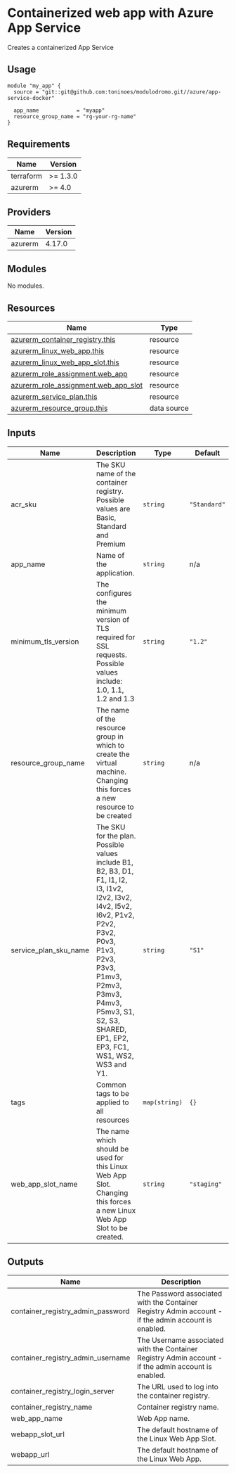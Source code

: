 # Containerized web app with Azure App Service

Creates a containerized App Service

## Usage

```hcl
module "my_app" {
  source = "git::git@github.com:toninoes/modulodromo.git//azure/app-service-docker"

  app_name            = "myapp"
  resource_group_name = "rg-your-rg-name"
}
```

## Requirements

| Name | Version |
|------|---------|
| terraform | >= 1.3.0 |
| azurerm | >= 4.0 |

## Providers

| Name | Version |
|------|---------|
| azurerm | 4.17.0 |

## Modules

No modules.

## Resources

| Name | Type |
|------|------|
| [azurerm_container_registry.this](https://registry.terraform.io/providers/hashicorp/azurerm/latest/docs/resources/container_registry) | resource |
| [azurerm_linux_web_app.this](https://registry.terraform.io/providers/hashicorp/azurerm/latest/docs/resources/linux_web_app) | resource |
| [azurerm_linux_web_app_slot.this](https://registry.terraform.io/providers/hashicorp/azurerm/latest/docs/resources/linux_web_app_slot) | resource |
| [azurerm_role_assignment.web_app](https://registry.terraform.io/providers/hashicorp/azurerm/latest/docs/resources/role_assignment) | resource |
| [azurerm_role_assignment.web_app_slot](https://registry.terraform.io/providers/hashicorp/azurerm/latest/docs/resources/role_assignment) | resource |
| [azurerm_service_plan.this](https://registry.terraform.io/providers/hashicorp/azurerm/latest/docs/resources/service_plan) | resource |
| [azurerm_resource_group.this](https://registry.terraform.io/providers/hashicorp/azurerm/latest/docs/data-sources/resource_group) | data source |

## Inputs

| Name | Description | Type | Default | Required |
|------|-------------|------|---------|:--------:|
| acr\_sku | The SKU name of the container registry. Possible values are Basic, Standard and Premium | `string` | `"Standard"` | no |
| app\_name | Name of the application. | `string` | n/a | yes |
| minimum\_tls\_version | The configures the minimum version of TLS required for SSL requests. Possible values include: 1.0, 1.1, 1.2 and 1.3 | `string` | `"1.2"` | no |
| resource\_group\_name | The name of the resource group in which to create the virtual machine. Changing this forces a new resource to be created | `string` | n/a | yes |
| service\_plan\_sku\_name | The SKU for the plan. Possible values include B1, B2, B3, D1, F1, I1, I2, I3, I1v2, I2v2, I3v2, I4v2, I5v2, I6v2, P1v2, P2v2, P3v2, P0v3, P1v3, P2v3, P3v3, P1mv3, P2mv3, P3mv3, P4mv3, P5mv3, S1, S2, S3, SHARED, EP1, EP2, EP3, FC1, WS1, WS2, WS3 and Y1. | `string` | `"S1"` | no |
| tags | Common tags to be applied to all resources | `map(string)` | `{}` | no |
| web\_app\_slot\_name | The name which should be used for this Linux Web App Slot. Changing this forces a new Linux Web App Slot to be created. | `string` | `"staging"` | no |

## Outputs

| Name | Description |
|------|-------------|
| container\_registry\_admin\_password | The Password associated with the Container Registry Admin account - if the admin account is enabled. |
| container\_registry\_admin\_username | The Username associated with the Container Registry Admin account - if the admin account is enabled. |
| container\_registry\_login\_server | The URL used to log into the container registry. |
| container\_registry\_name | Container registry name. |
| web\_app\_name | Web App name. |
| webapp\_slot\_url | The default hostname of the Linux Web App Slot. |
| webapp\_url | The default hostname of the Linux Web App. |
